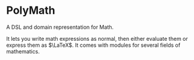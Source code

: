 # PolyMath

A DSL and domain representation for Math. 

It lets you write math expressions as normal, then either evaluate them or express them as $\LaTeX$. It comes with modules for several fields of mathematics. 


